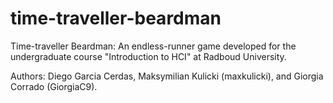 # time-traveller-beardman
Time-traveller Beardman: An endless-runner game developed for the undergraduate course "Introduction to HCI" at Radboud University.

Authors: Diego Garcia Cerdas, Maksymilian Kulicki (maxkulicki), and Giorgia Corrado (GiorgiaC9).

